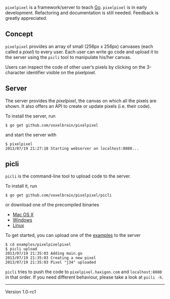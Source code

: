 `pixelpixel` is a framework/server to teach [Go]. `pixelpixel` is in
early development. Refactoring and documentation is still needed.
Feedback is greatly appreciated.

## Concept
`pixelpixel` provides an array of small (256px x 256px) canvases
(each called a *pixel*) to every user. Each user can write go code
and upload it to the server using the `picli` tool to manipulate his/her
canvas.

Users can inspect the code of other user’s pixels by clicking on the
3-character identifier visible on the pixelpixel.

## Server
The server provides the *pixelpixel*, the canvas on which all the
pixels are shown. It also offers an API to create or update
pixels (i.e. their code).

To install the server, run

	$ go get github.com/voxelbrain/pixelpixel

and start the server with

	$ pixelpixel
	2013/07/19 21:27:18 Starting webserver on localhost:8080...

## picli
`picli` is the command-line tool to upload code to the server.

To install it, run

	$ go get github.com/voxelbrain/pixelpixel/picli

or download one of the precompiled binaries

* [Mac OS X](http://filedump.surmair.de/binaries/picli/darwin_amd64/picli)
* [Windows](http://filedump.surmair.de/binaries/picli/windows_386/picli)
* [Linux](http://filedump.surmair.de/binaries/picli/linux_386/picli)

To get started, you can upload one of the [examples] to the server

	$ cd examples/pixelpixelpixel
	$ picli upload
	2013/07/19 21:35:03 Adding main.go
	2013/07/19 21:35:03 Creating a new pixel
	2013/07/19 21:35:03 Pixel "j34" uploaded

`picli` tries to push the code to `pixelpixel.haxigon.com` and
`localhost:8080` in that order. If you need different behaviour, please
take a look at `picli -h`.

[Go]: http://golang.org
[examples]: https://github.com/voxelbrain/pixelpixel/tree/develop/examples

---
Version 1.0-rc1
